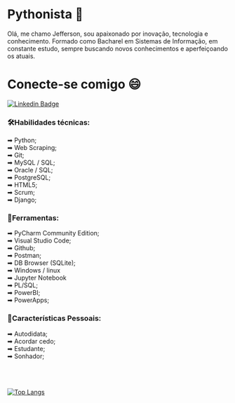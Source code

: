 # Pythonista 🐍

Olá, me chamo Jefferson, sou apaixonado por inovação, tecnologia e conhecimento.
Formado como Bacharel em Sistemas de Informação, em constante estudo, sempre buscando novos conhecimentos e aperfeiçoando os atuais.

# Conecte-se comigo 😄
[![Linkedin Badge](https://img.shields.io/badge/-LinkedIn-blue?style=flat-square&logo=Linkedin&logoColor=white&link=https://www.linkedin.com/in/jeffersonlsilva//)](https://www.linkedin.com/in/jeffersonlsilva/)

### 🛠️Habilidades técnicas:
<div>
➡ Python;
</div>
<div>
➡ Web Scraping;
</div><div>
➡ Git;
</div><div>
➡ MySQL / SQL;
  </div><div>
➡ Oracle / SQL;
  </div><div>
➡ PostgreSQL;
  </div><div>
➡ HTML5;
  </div><div>
➡ Scrum;
  </div><div>
➡ Django;
  </div>

### 🧰Ferramentas:

<div>
➡ PyCharm Community Edition;
  </div><div>
➡ Visual Studio Code;
  </div><div>
➡ Github;
  </div><div>
➡ Postman;
  </div><div>
➡ DB Browser (SQLite);
  </div><div>
➡ Windows / linux
  </div><div>
➡ Jupyter Notebook
  </div><div>
➡ PL/SQL;
  </div><div>
➡ PowerBI;
  </div><div>
➡ PowerApps;
  </div>

### 👤Características Pessoais:
<div>
➡ Autodidata;
  </div><div>
➡ Acordar cedo;
  </div><div>
➡ Estudante;
  </div><div>
➡ Sonhador;
</div>
<br>
<br>
<br>
  
[![Top Langs](https://github-readme-stats.vercel.app/api/top-langs/?username=jeffersonls-dev)](https://github.com/anuraghazra/github-readme-stats)
